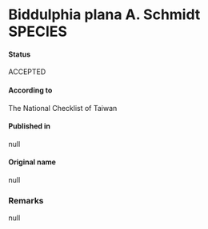 Biddulphia plana A. Schmidt SPECIES
=======

#### Status
ACCEPTED

#### According to
The National Checklist of Taiwan

#### Published in
null

#### Original name
null

### Remarks
null